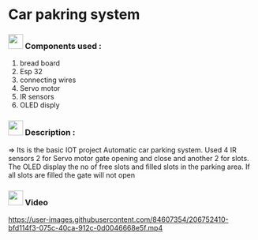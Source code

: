 # Car pakring system

### <img src="https://user-images.githubusercontent.com/84607354/206753410-a63ec661-5035-4292-87a1-fa2c7b38f838.png" width="30"> Components used : 
  1. bread board
  2. Esp 32
  3. connecting wires 
  4. Servo motor
  5. IR sensors 
  6. OLED disply 

### <img src="https://user-images.githubusercontent.com/84607354/206757360-6d38c0e9-cb58-46a1-b2ab-9baba90291d0.png" width="30"> Description :
  => Its is the basic IOT project Automatic car parking system. Used 4 IR sensors 2 for Servo motor gate opening and close and another 2 for slots. 
The OLED display the no of free slots and filled slots in the parking area. If all slots are filled the gate will not open 

### <img src="https://user-images.githubusercontent.com/84607354/206757697-7d451518-0cd1-48a7-9169-6893f83bf9ff.png" width="30"> Video 

https://user-images.githubusercontent.com/84607354/206752410-bfd114f3-075c-40ca-912c-0d0046668e5f.mp4


